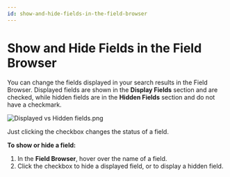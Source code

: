 ```yaml
---
id: show-and-hide-fields-in-the-field-browser
---
```


# Show and Hide Fields in the Field Browser

You can change the fields displayed in your search results in the Field
Browser. Displayed fields are shown in the **Display Fields** section
and are checked, while hidden fields are in the **Hidden
Fields** section and do not have a checkmark.

![Displayed vs Hidden
fields.png](../../../static/img/Get-Started-with-Search/How-to-Use-the-Search-Page/Field-Browser/Show-and-Hide-Fields-in-the-Field-Browser/Displayed%20vs%20Hidden%20fields.png)

Just clicking the checkbox changes the status of a field.

**To show or hide a field:**

1.  In the **Field Browser**, hover over the name of a field.
2.  Click the checkbox to hide a displayed field, or to display a hidden
    field.
